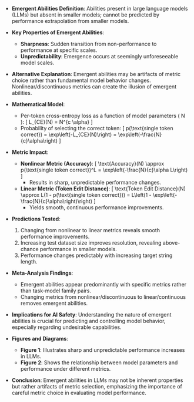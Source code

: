 - **Emergent Abilities Definition**: Abilities present in large language models (LLMs) but absent in smaller models; cannot be predicted by performance extrapolation from smaller models.

- **Key Properties of Emergent Abilities**:
  - **Sharpness**: Sudden transition from non-performance to performance at specific scales.
  - **Unpredictability**: Emergence occurs at seemingly unforeseeable model scales.

- **Alternative Explanation**: Emergent abilities may be artifacts of metric choice rather than fundamental model behavior changes. Nonlinear/discontinuous metrics can create the illusion of emergent abilities.

- **Mathematical Model**:
  - Per-token cross-entropy loss as a function of model parameters \( N \):
    \[
    L_{CE}(N) = N^{c \alpha}
    \]
  - Probability of selecting the correct token:
    \[
    p(\text{single token correct}) = \exp\left(-L_{CE}(N)\right) = \exp\left(-\frac{N}{c}\alpha\right)
    \]

- **Metric Impact**:
  - **Nonlinear Metric (Accuracy)**: 
    \[
    \text{Accuracy}(N) \approx p(\text{single token correct})^L = \exp\left(-\frac{N}{c}\alpha L\right)
    \]
    - Results in sharp, unpredictable performance changes.
  - **Linear Metric (Token Edit Distance)**:
    \[
    \text{Token Edit Distance}(N) \approx L(1 - p(\text{single token correct})) = L\left(1 - \exp\left(-\frac{N}{c}\alpha\right)\right)
    \]
    - Yields smooth, continuous performance improvements.

- **Predictions Tested**:
  1. Changing from nonlinear to linear metrics reveals smooth performance improvements.
  2. Increasing test dataset size improves resolution, revealing above-chance performance in smaller models.
  3. Performance changes predictably with increasing target string length.

- **Meta-Analysis Findings**:
  - Emergent abilities appear predominantly with specific metrics rather than task-model family pairs.
  - Changing metrics from nonlinear/discontinuous to linear/continuous removes emergent abilities.

- **Implications for AI Safety**: Understanding the nature of emergent abilities is crucial for predicting and controlling model behavior, especially regarding undesirable capabilities.

- **Figures and Diagrams**:
  - **Figure 1**: Illustrates sharp and unpredictable performance increases in LLMs.
  - **Figure 2**: Shows the relationship between model parameters and performance under different metrics.

- **Conclusion**: Emergent abilities in LLMs may not be inherent properties but rather artifacts of metric selection, emphasizing the importance of careful metric choice in evaluating model performance.
